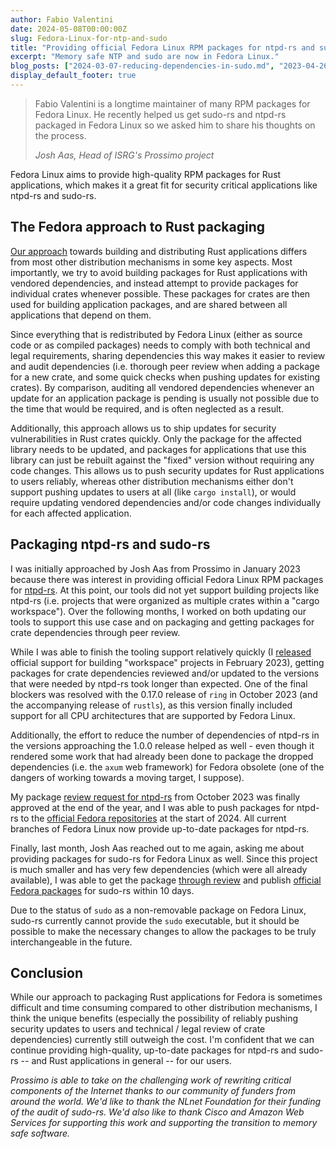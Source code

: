 ```yaml
---
author: Fabio Valentini
date: 2024-05-08T00:00:00Z
slug: Fedora-Linux-for-ntp-and-sudo
title: "Providing official Fedora Linux RPM packages for ntpd-rs and sudo-rs"
excerpt: "Memory safe NTP and sudo are now in Fedora Linux."
blog_posts: ["2024-03-07-reducing-dependencies-in-sudo.md", "2023-04-26-sudo-and-su.md"]
display_default_footer: true
---
```


<div>
  <blockquote class="blockquote">
    <span class="quote"></span>
    <div class="quote-text">
      <p class="font-italic lh-170">Fabio Valentini is a longtime maintainer of many RPM packages for Fedora Linux. He recently helped us get sudo-rs and ntpd-rs packaged in Fedora Linux so we asked him to share his thoughts on the process.</p>
      <footer class="blockquote-footer"><cite title="Source Title">Josh Aas, Head of ISRG's Prossimo project</cite></footer>
    </div>
  </blockquote>
</div>

Fedora Linux aims to provide high-quality RPM packages for Rust applications, which makes it a great fit for security critical applications like ntpd-rs and sudo-rs.

## The Fedora approach to Rust packaging

[Our approach](https://docs.fedoraproject.org/en-US/packaging-guidelines/Rust/) towards building and distributing Rust applications differs from most other distribution mechanisms in some key aspects. Most importantly, we try to avoid building packages for Rust applications with vendored dependencies, and instead attempt to provide packages for individual crates whenever possible. These packages for crates are then used for building application packages, and are shared between all applications that depend on them.

Since everything that is redistributed by Fedora Linux (either as source code or as compiled packages) needs to comply with both technical and legal requirements, sharing dependencies this way makes it easier to review and audit dependencies (i.e. thorough peer review when adding a package for a new crate, and some quick checks when pushing updates for existing crates). By comparison, auditing all vendored dependencies whenever an update for an application package is pending is usually not possible due to the time that would be required, and is often neglected as a result.

Additionally, this approach allows us to ship updates for security vulnerabilities in Rust crates quickly. Only the package for the affected library needs to be updated, and packages for applications that use this library can just be rebuilt against the "fixed" version without requiring any code changes. This allows us to push security updates for Rust applications to users reliably, whereas other distribution mechanisms either don't support pushing updates to users at all (like `cargo install`), or would require updating vendored dependencies and/or code changes individually for each affected application.

## Packaging ntpd-rs and sudo-rs

I was initially approached by Josh Aas from Prossimo in January 2023 because there was interest in providing official Fedora Linux RPM packages for [ntpd-rs](https://www.memorysafety.org/initiative/sudo-su/). At this point, our tools did not yet support building projects like ntpd-rs (i.e. projects that were organized as multiple crates within a "cargo workspace"). Over the following months, I worked on both updating our tools to support this use case and on packaging and getting packages for crate dependencies through peer review.

While I was able to finish the tooling support relatively quickly (I [released](https://pagure.io/fedora-rust/rust2rpm/raw/8ca9320/f/NEWS) official support for building "workspace" projects in February 2023), getting packages for crate dependencies reviewed and/or updated to the versions that were needed by ntpd-rs took longer than expected. One of the final blockers was resolved with the 0.17.0 release of `ring` in October 2023 (and the accompanying release of `rustls`), as this version finally included support for all CPU architectures that are supported by Fedora Linux.

Additionally, the effort to reduce the number of dependencies of ntpd-rs in the versions approaching the 1.0.0 release helped as well - even though it rendered some work that had already been done to package the dropped dependencies (i.e. the `axum` web framework) for Fedora obsolete (one of the dangers of working towards a moving target, I suppose).

My package [review request for ntpd-rs](https://bugzilla.redhat.com/show_bug.cgi?id=2246730) from October 2023 was finally approved at the end of the year, and I was able to push packages for ntpd-rs to the [official Fedora repositories](https://bodhi.fedoraproject.org/updates/?packages=ntpd-rs) at the start of 2024. All current branches of Fedora Linux now provide up-to-date packages for ntpd-rs.

Finally, last month, Josh Aas reached out to me again, asking me about providing packages for sudo-rs for Fedora Linux as well. Since this project is much smaller and has very few dependencies (which were all already available), I was able to get the package [through review](https://bugzilla.redhat.com/show_bug.cgi?id=2264457) and publish [official Fedora packages](https://bodhi.fedoraproject.org/updates/?packages=sudo-rs) for sudo-rs within 10 days.

Due to the status of `sudo` as a non-removable package on Fedora Linux, sudo-rs currently cannot provide the `sudo` executable, but it should be possible to make the necessary changes to allow the packages to be truly interchangeable in the future.

## Conclusion

While our approach to packaging Rust applications for Fedora is sometimes difficult and time consuming compared to other distribution mechanisms, I think the unique benefits (especially the possibility of reliably pushing security updates to users and technical / legal review of crate dependencies) currently still outweigh the cost. I'm confident that we can continue providing high-quality, up-to-date packages for ntpd-rs and sudo-rs -- and Rust applications in general -- for our users.

*Prossimo is able to take on the challenging work of rewriting critical components of the Internet thanks to our community of funders from around the world. We'd like to thank the NLnet Foundation for their funding of the audit of sudo-rs. We'd also like to thank Cisco and Amazon Web Services for supporting this work and supporting the transition to memory safe software.*
